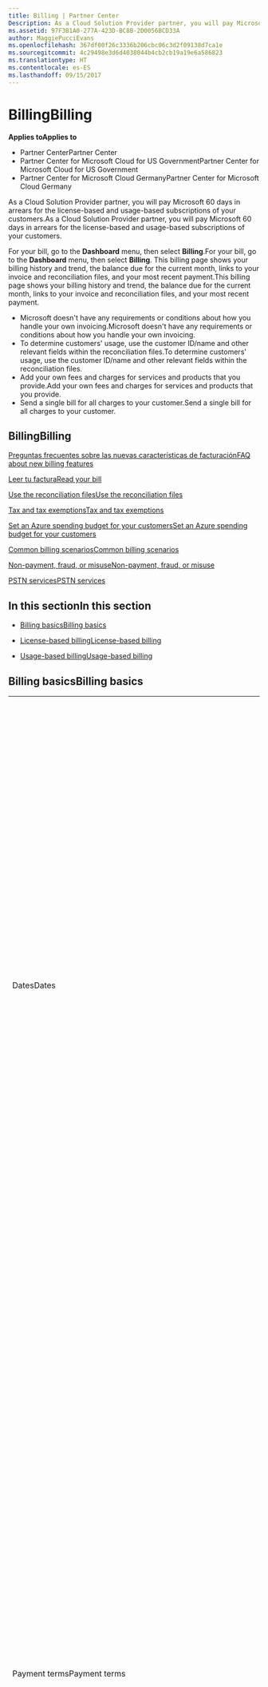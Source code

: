 ```yaml
---
title: Billing | Partner Center
Description: As a Cloud Solution Provider partner, you will pay Microsoft 60 days in arrears for the license-based and usage-based subscriptions of your customers.
ms.assetid: 97F3B1A0-277A-423D-BC8B-2D0056BCD33A
author: MaggiePucciEvans
ms.openlocfilehash: 367df00f26c3336b206cbc06c3d2f09138d7ca1e
ms.sourcegitcommit: 4c29498e3d6d4038044b4cb2cb19a19e6a586823
ms.translationtype: HT
ms.contentlocale: es-ES
ms.lasthandoff: 09/15/2017
---
```

# <a name="billing"></a><span data-ttu-id="88756-103">Billing</span><span class="sxs-lookup"><span data-stu-id="88756-103">Billing</span></span>

**<span data-ttu-id="88756-104">Applies to</span><span class="sxs-lookup"><span data-stu-id="88756-104">Applies to</span></span>**

-  <span data-ttu-id="88756-105">Partner Center</span><span class="sxs-lookup"><span data-stu-id="88756-105">Partner Center</span></span>
-  <span data-ttu-id="88756-106">Partner Center for Microsoft Cloud for US Government</span><span class="sxs-lookup"><span data-stu-id="88756-106">Partner Center for Microsoft Cloud for US Government</span></span>
-  <span data-ttu-id="88756-107">Partner Center for Microsoft Cloud Germany</span><span class="sxs-lookup"><span data-stu-id="88756-107">Partner Center for Microsoft Cloud Germany</span></span>

<span data-ttu-id="88756-108">As a Cloud Solution Provider partner, you will pay Microsoft 60 days in arrears for the license-based and usage-based subscriptions of your customers.</span><span class="sxs-lookup"><span data-stu-id="88756-108">As a Cloud Solution Provider partner, you will pay Microsoft 60 days in arrears for the license-based and usage-based subscriptions of your customers.</span></span>

<span data-ttu-id="88756-109">For your bill, go to the **Dashboard** menu, then select **Billing**.</span><span class="sxs-lookup"><span data-stu-id="88756-109">For your bill, go to the **Dashboard** menu, then select **Billing**.</span></span> <span data-ttu-id="88756-110">This billing page shows your billing history and trend, the balance due for the current month, links to your invoice and reconciliation files, and your most recent payment.</span><span class="sxs-lookup"><span data-stu-id="88756-110">This billing page shows your billing history and trend, the balance due for the current month, links to your invoice and reconciliation files, and your most recent payment.</span></span>

-   <span data-ttu-id="88756-111">Microsoft doesn't have any requirements or conditions about how you handle your own invoicing.</span><span class="sxs-lookup"><span data-stu-id="88756-111">Microsoft doesn't have any requirements or conditions about how you handle your own invoicing.</span></span>
-   <span data-ttu-id="88756-112">To determine customers' usage, use the customer ID/name and other relevant fields within the reconciliation files.</span><span class="sxs-lookup"><span data-stu-id="88756-112">To determine customers' usage, use the customer ID/name and other relevant fields within the reconciliation files.</span></span>
-   <span data-ttu-id="88756-113">Add your own fees and charges for services and products that you provide.</span><span class="sxs-lookup"><span data-stu-id="88756-113">Add your own fees and charges for services and products that you provide.</span></span>
-   <span data-ttu-id="88756-114">Send a single bill for all charges to your customer.</span><span class="sxs-lookup"><span data-stu-id="88756-114">Send a single bill for all charges to your customer.</span></span>

## <a name="billing"></a><span data-ttu-id="88756-115">Billing</span><span class="sxs-lookup"><span data-stu-id="88756-115">Billing</span></span>

[<span data-ttu-id="88756-116">Preguntas frecuentes sobre las nuevas características de facturación</span><span class="sxs-lookup"><span data-stu-id="88756-116">FAQ about new billing features</span></span>](faq-about-new-billing-features.md)

[<span data-ttu-id="88756-117">Leer tu factura</span><span class="sxs-lookup"><span data-stu-id="88756-117">Read your bill</span></span>](read-your-bill.md)

[<span data-ttu-id="88756-118">Use the reconciliation files</span><span class="sxs-lookup"><span data-stu-id="88756-118">Use the reconciliation files</span></span>](use-the-reconciliation-files.md)

[<span data-ttu-id="88756-119">Tax and tax exemptions</span><span class="sxs-lookup"><span data-stu-id="88756-119">Tax and tax exemptions</span></span>](tax-and-tax-exemptions.md)

[<span data-ttu-id="88756-120">Set an Azure spending budget for your customers</span><span class="sxs-lookup"><span data-stu-id="88756-120">Set an Azure spending budget for your customers</span></span>](set-an-azure-spending-budget-for-your-customers.md)

[<span data-ttu-id="88756-121">Common billing scenarios</span><span class="sxs-lookup"><span data-stu-id="88756-121">Common billing scenarios</span></span>](common-billing-scenarios.md)

[<span data-ttu-id="88756-122">Non-payment, fraud, or misuse</span><span class="sxs-lookup"><span data-stu-id="88756-122">Non-payment, fraud, or misuse</span></span>](non-payment--fraud--or-misuse.md)

[<span data-ttu-id="88756-123">PSTN services</span><span class="sxs-lookup"><span data-stu-id="88756-123">PSTN services</span></span>](o365-e5-in-csp-advisory.md)

## <a name="in-this-section"></a><span data-ttu-id="88756-124">In this section</span><span class="sxs-lookup"><span data-stu-id="88756-124">In this section</span></span>


-   [<span data-ttu-id="88756-125">Billing basics</span><span class="sxs-lookup"><span data-stu-id="88756-125">Billing basics</span></span>](#billingbasics)

-   [<span data-ttu-id="88756-126">License-based billing</span><span class="sxs-lookup"><span data-stu-id="88756-126">License-based billing</span></span>](#licensebasedbilling)

-   [<span data-ttu-id="88756-127">Usage-based billing</span><span class="sxs-lookup"><span data-stu-id="88756-127">Usage-based billing</span></span>](#usagebasedbilling)

## <span data-ttu-id="88756-128"><a href="" id="billingbasics"></a>Billing basics</span><span class="sxs-lookup"><span data-stu-id="88756-128"><a href="" id="billingbasics"></a>Billing basics</span></span>


<table>
<colgroup>
<col width="50%" />
<col width="50%" />
</colgroup>
<tbody>
<tr class="odd">
<td><span data-ttu-id="88756-129">Dates</span><span class="sxs-lookup"><span data-stu-id="88756-129">Dates</span></span></td>
<td><ul>
<li><span data-ttu-id="88756-130">Your monthly billing date is the day of the month you selected during enrollment.</span><span class="sxs-lookup"><span data-stu-id="88756-130">Your monthly billing date is the day of the month you selected during enrollment.</span></span> <span data-ttu-id="88756-131">Microsoft will send a confirmation email that includes your billing date.</span><span class="sxs-lookup"><span data-stu-id="88756-131">Microsoft will send a confirmation email that includes your billing date.</span></span></li>
<li><span data-ttu-id="88756-132">You can find price lists 1 month in advance, as they're updated monthly.</span><span class="sxs-lookup"><span data-stu-id="88756-132">You can find price lists 1 month in advance, as they're updated monthly.</span></span> <span data-ttu-id="88756-133">License-based prices are guaranteed for the term of the subscription, usually 12 months from the purchase date.</span><span class="sxs-lookup"><span data-stu-id="88756-133">License-based prices are guaranteed for the term of the subscription, usually 12 months from the purchase date.</span></span> <span data-ttu-id="88756-134">Usage-based prices can change on a monthly basis.</span><span class="sxs-lookup"><span data-stu-id="88756-134">Usage-based prices can change on a monthly basis.</span></span> <span data-ttu-id="88756-135">We will provide 30 days’ notice for any price change through the publication of our Partner Price List.</span><span class="sxs-lookup"><span data-stu-id="88756-135">We will provide 30 days’ notice for any price change through the publication of our Partner Price List.</span></span></li>
</ul></td>
</tr>
<tr class="even">
<td><span data-ttu-id="88756-136">Payment terms</span><span class="sxs-lookup"><span data-stu-id="88756-136">Payment terms</span></span></td>
<td><ul>
<li><span data-ttu-id="88756-137">Payment terms - net 60 days.</span><span class="sxs-lookup"><span data-stu-id="88756-137">Payment terms - net 60 days.</span></span></li>
<li><span data-ttu-id="88756-138">Payments must be made by the invoice due date (60 days after the billing date), or the account will be delinquent.</span><span class="sxs-lookup"><span data-stu-id="88756-138">Payments must be made by the invoice due date (60 days after the billing date), or the account will be delinquent.</span></span></li>
<li><span data-ttu-id="88756-139">Delinquent accounts are subject to suspension and/or termination from the Cloud Solution Provider program.</span><span class="sxs-lookup"><span data-stu-id="88756-139">Delinquent accounts are subject to suspension and/or termination from the Cloud Solution Provider program.</span></span> <span data-ttu-id="88756-140">Suspended accounts can't create a new customer or order, request a reseller relationship, increase or decrease quantities of subscriptions, order add-on subscriptions, convert or transition a subscription and will be limited to managing existing customers, subscriptions and resources until the account is brought current.</span><span class="sxs-lookup"><span data-stu-id="88756-140">Suspended accounts can't create a new customer or order, request a reseller relationship, increase or decrease quantities of subscriptions, order add-on subscriptions, convert or transition a subscription and will be limited to managing existing customers, subscriptions and resources until the account is brought current.</span></span> <span data-ttu-id="88756-141">Partners can regain full functionality of their suspended accounts when they pay their outstanding bills.</span><span class="sxs-lookup"><span data-stu-id="88756-141">Partners can regain full functionality of their suspended accounts when they pay their outstanding bills.</span></span></li>
</ul></td>
</tr>
<tr class="odd">
<td><span data-ttu-id="88756-142">Billing rules</span><span class="sxs-lookup"><span data-stu-id="88756-142">Billing rules</span></span></td>
<td><ul>
<li><span data-ttu-id="88756-143">You will receive one invoice each month for the CSP program.</span><span class="sxs-lookup"><span data-stu-id="88756-143">You will receive one invoice each month for the CSP program.</span></span></li>
<li><span data-ttu-id="88756-144">License-based subscriptions are billed based on licenses purchased, not licenses used.</span><span class="sxs-lookup"><span data-stu-id="88756-144">License-based subscriptions are billed based on licenses purchased, not licenses used.</span></span></li>
<li><span data-ttu-id="88756-145">Azure (usage-based subscriptions) are billed according to metered rates, based on consumption.</span><span class="sxs-lookup"><span data-stu-id="88756-145">Azure (usage-based subscriptions) are billed according to metered rates, based on consumption.</span></span></li>
<li><span data-ttu-id="88756-146">Price is guaranteed through the term of the subscription.</span><span class="sxs-lookup"><span data-stu-id="88756-146">Price is guaranteed through the term of the subscription.</span></span> <span data-ttu-id="88756-147">Prices may change at subscription renewal.</span><span class="sxs-lookup"><span data-stu-id="88756-147">Prices may change at subscription renewal.</span></span></li>
</ul></td>
</tr>
<tr class="even">
<td><span data-ttu-id="88756-148">Invoice availability</span><span class="sxs-lookup"><span data-stu-id="88756-148">Invoice availability</span></span></td>
<td><ul>
<li><span data-ttu-id="88756-149">You can view and download your invoices and reconciliation files from the Billing page in the Partner Center.</span><span class="sxs-lookup"><span data-stu-id="88756-149">You can view and download your invoices and reconciliation files from the Billing page in the Partner Center.</span></span></li>
</ul></td>
</tr>
<tr class="odd">
<td><span data-ttu-id="88756-150">Adjustments/Credits/Cancellations</span><span class="sxs-lookup"><span data-stu-id="88756-150">Adjustments/Credits/Cancellations</span></span></td>
<td><ul>
<li><span data-ttu-id="88756-151">Credits for test accounts and integration testing are not authorized.</span><span class="sxs-lookup"><span data-stu-id="88756-151">Credits for test accounts and integration testing are not authorized.</span></span> <span data-ttu-id="88756-152">To avoid subscription charges or early termination fee charges when you are performing testing, you can cancel the subscription during the “free period”.</span><span class="sxs-lookup"><span data-stu-id="88756-152">To avoid subscription charges or early termination fee charges when you are performing testing, you can cancel the subscription during the “free period”.</span></span> <span data-ttu-id="88756-153">All consumption usage charges for Azure services are your responsibility.</span><span class="sxs-lookup"><span data-stu-id="88756-153">All consumption usage charges for Azure services are your responsibility.</span></span></li>
<li><span data-ttu-id="88756-154">You'll see adjustments and credits in arrears on your next monthly billing invoice after the credit or adjustment is applied.</span><span class="sxs-lookup"><span data-stu-id="88756-154">You'll see adjustments and credits in arrears on your next monthly billing invoice after the credit or adjustment is applied.</span></span></li>
</ul></td>
</tr>
<tr class="even">
<td><span data-ttu-id="88756-155">Tax</span><span class="sxs-lookup"><span data-stu-id="88756-155">Tax</span></span></td>
<td><ul>
<li><span data-ttu-id="88756-156">You will be taxed based on your details, (not your customers') as the billing relationship is between Microsoft and you.</span><span class="sxs-lookup"><span data-stu-id="88756-156">You will be taxed based on your details, (not your customers') as the billing relationship is between Microsoft and you.</span></span></li>
<li><span data-ttu-id="88756-157">You can submit your tax ID during onboarding or via a service request.</span><span class="sxs-lookup"><span data-stu-id="88756-157">You can submit your tax ID during onboarding or via a service request.</span></span> <span data-ttu-id="88756-158">You'll see the changes reflected on your next billing cycle.</span><span class="sxs-lookup"><span data-stu-id="88756-158">You'll see the changes reflected on your next billing cycle.</span></span></li>
<li><span data-ttu-id="88756-159">For <strong>withholding and sales tax exemption</strong>, you must submit tax documentation via a service request.</span><span class="sxs-lookup"><span data-stu-id="88756-159">For <strong>withholding and sales tax exemption</strong>, you must submit tax documentation via a service request.</span></span> <span data-ttu-id="88756-160">You'll see the changes and appropriate refunds on your next billing cycle.</span><span class="sxs-lookup"><span data-stu-id="88756-160">You'll see the changes and appropriate refunds on your next billing cycle.</span></span></li>
<li><span data-ttu-id="88756-161">For <strong>value added tax (VAT) exemption</strong>, you must submit your VAT ID (validated by Microsoft) via a service request.</span><span class="sxs-lookup"><span data-stu-id="88756-161">For <strong>value added tax (VAT) exemption</strong>, you must submit your VAT ID (validated by Microsoft) via a service request.</span></span> <span data-ttu-id="88756-162">You'll see the changes and appropriate refunds on your next billing cycle.</span><span class="sxs-lookup"><span data-stu-id="88756-162">You'll see the changes and appropriate refunds on your next billing cycle.</span></span></li>
<li><span data-ttu-id="88756-163">Find further tax details from your local tax office or tax advisor.</span><span class="sxs-lookup"><span data-stu-id="88756-163">Find further tax details from your local tax office or tax advisor.</span></span></li>
</ul></td>
</tr>
</tbody>
</table>

 

## <span data-ttu-id="88756-164"><a href="" id="licensebasedbilling"></a>License-based billing</span><span class="sxs-lookup"><span data-stu-id="88756-164"><a href="" id="licensebasedbilling"></a>License-based billing</span></span>


<table>
<colgroup>
<col width="50%" />
<col width="50%" />
</colgroup>
<tbody>
<tr class="odd">
<td><span data-ttu-id="88756-165">Up to one free month incentive</span><span class="sxs-lookup"><span data-stu-id="88756-165">Up to one free month incentive</span></span></td>
<td><ul>
<li><span data-ttu-id="88756-166">You are not billed for any charges during the initial period from the subscription start date to the date of your next consolidate bill (up to one full month), regardless of the seat count.</span><span class="sxs-lookup"><span data-stu-id="88756-166">You are not billed for any charges during the initial period from the subscription start date to the date of your next consolidate bill (up to one full month), regardless of the seat count.</span></span></li>
<li><span data-ttu-id="88756-167">This results in simpler billing reconciliation.</span><span class="sxs-lookup"><span data-stu-id="88756-167">This results in simpler billing reconciliation.</span></span></li>
<li><span data-ttu-id="88756-168">All subscriptions auto-renew for a new 12 month period with 12 monthly advanced charges if the subscription is not cancelled in line with the appropriate agreements.</span><span class="sxs-lookup"><span data-stu-id="88756-168">All subscriptions auto-renew for a new 12 month period with 12 monthly advanced charges if the subscription is not cancelled in line with the appropriate agreements.</span></span></li>
<li><span data-ttu-id="88756-169">The free period does not apply to usage-based services.</span><span class="sxs-lookup"><span data-stu-id="88756-169">The free period does not apply to usage-based services.</span></span></li>
</ul></td>
</tr>
<tr class="even">
<td><span data-ttu-id="88756-170">Billing rules</span><span class="sxs-lookup"><span data-stu-id="88756-170">Billing rules</span></span></td>
<td><ul>
<li><span data-ttu-id="88756-171">Subscriptions are annual and auto-renewed.</span><span class="sxs-lookup"><span data-stu-id="88756-171">Subscriptions are annual and auto-renewed.</span></span></li>
<li><span data-ttu-id="88756-172">Billing is in 12 monthly payments per annual subscription.</span><span class="sxs-lookup"><span data-stu-id="88756-172">Billing is in 12 monthly payments per annual subscription.</span></span></li>
<li><span data-ttu-id="88756-173">You are billed in advance for the next billing period for license-based services, based on number of licenses at the end of the prior billing period.</span><span class="sxs-lookup"><span data-stu-id="88756-173">You are billed in advance for the next billing period for license-based services, based on number of licenses at the end of the prior billing period.</span></span></li>
<li><span data-ttu-id="88756-174">You are billed/credited in arrears for any changes in the number of licenses(pro-rata calculation based on license-days).</span><span class="sxs-lookup"><span data-stu-id="88756-174">You are billed/credited in arrears for any changes in the number of licenses(pro-rata calculation based on license-days).</span></span> <span data-ttu-id="88756-175">Pro-rata calculation uses the following formula: [ROUND((ROUND(Unit Price * Quantity / Number of days in pro-rated Month, 2) * Number of pro-rated days) / Quantity, 2) * Quantity]</span><span class="sxs-lookup"><span data-stu-id="88756-175">Pro-rata calculation uses the following formula: [ROUND((ROUND(Unit Price * Quantity / Number of days in pro-rated Month, 2) * Number of pro-rated days) / Quantity, 2) * Quantity]</span></span></li>
<li><span data-ttu-id="88756-176">Payments are billed for seats sold (not seats provisioned).</span><span class="sxs-lookup"><span data-stu-id="88756-176">Payments are billed for seats sold (not seats provisioned).</span></span></li>
</ul></td>
</tr>
<tr class="odd">
<td><span data-ttu-id="88756-177">Adjustments/Credits/Cancellations</span><span class="sxs-lookup"><span data-stu-id="88756-177">Adjustments/Credits/Cancellations</span></span></td>
<td><ul>
<li><span data-ttu-id="88756-178">Early termination fees are currently not charged for the cancellation of license-based services.</span><span class="sxs-lookup"><span data-stu-id="88756-178">Early termination fees are currently not charged for the cancellation of license-based services.</span></span></li>
<li><span data-ttu-id="88756-179">Cancellation credits for licensed based services are pro-rated for unused days for mid-cycle cancellations (as well as license decreases per the formula above).</span><span class="sxs-lookup"><span data-stu-id="88756-179">Cancellation credits for licensed based services are pro-rated for unused days for mid-cycle cancellations (as well as license decreases per the formula above).</span></span></li>
</ul></td>
</tr>
</tbody>
</table>

 

## <span data-ttu-id="88756-180"><a href="" id="usagebasedbilling"></a>Usage-based billing</span><span class="sxs-lookup"><span data-stu-id="88756-180"><a href="" id="usagebasedbilling"></a>Usage-based billing</span></span>


<span data-ttu-id="88756-181">Azure operates in the "pay as you go" model, in which you are only billed for Azure services used.</span><span class="sxs-lookup"><span data-stu-id="88756-181">Azure operates in the "pay as you go" model, in which you are only billed for Azure services used.</span></span>

<table>
<colgroup>
<col width="50%" />
<col width="50%" />
</colgroup>
<tbody>
<tr class="odd">
<td><span data-ttu-id="88756-182">Billing rules</span><span class="sxs-lookup"><span data-stu-id="88756-182">Billing rules</span></span></td>
<td><ul>
<li><span data-ttu-id="88756-183">Billing starts on the subscription start date.</span><span class="sxs-lookup"><span data-stu-id="88756-183">Billing starts on the subscription start date.</span></span> <span data-ttu-id="88756-184">There is no “free period” for usage-based billing.</span><span class="sxs-lookup"><span data-stu-id="88756-184">There is no “free period” for usage-based billing.</span></span></li>
<li><span data-ttu-id="88756-185">Subscriptions are month-to-month and auto-renew at the new metered service rates.</span><span class="sxs-lookup"><span data-stu-id="88756-185">Subscriptions are month-to-month and auto-renew at the new metered service rates.</span></span> <span data-ttu-id="88756-186">Billing is monthly in arrears, based on usage.</span><span class="sxs-lookup"><span data-stu-id="88756-186">Billing is monthly in arrears, based on usage.</span></span></li>
<li><span data-ttu-id="88756-187">Metered service rates can change within the invoice cycle.</span><span class="sxs-lookup"><span data-stu-id="88756-187">Metered service rates can change within the invoice cycle.</span></span>
<ul>
<li><span data-ttu-id="88756-188">Price increases: 30 days notice is provided.</span><span class="sxs-lookup"><span data-stu-id="88756-188">Price increases: 30 days notice is provided.</span></span></li>
<li><span data-ttu-id="88756-189">Price decreases: reflected day of change.</span><span class="sxs-lookup"><span data-stu-id="88756-189">Price decreases: reflected day of change.</span></span></li>
<li><span data-ttu-id="88756-190">Existing subscriptions use the rate in effect at the beginning of the bill cycle.</span><span class="sxs-lookup"><span data-stu-id="88756-190">Existing subscriptions use the rate in effect at the beginning of the bill cycle.</span></span></li>
<li><span data-ttu-id="88756-191">New subscriptions (created within bill cycle) use the rate in effect at the create date.</span><span class="sxs-lookup"><span data-stu-id="88756-191">New subscriptions (created within bill cycle) use the rate in effect at the create date.</span></span></li>
</ul></li>
</ul></td>
</tr>
<tr class="even">
<td><span data-ttu-id="88756-192">Adjustments/Credits/Cancellations</span><span class="sxs-lookup"><span data-stu-id="88756-192">Adjustments/Credits/Cancellations</span></span></td>
<td><ul>
<li><span data-ttu-id="88756-193">You'll see payments with adjustments on your next monthly billing invoice.</span><span class="sxs-lookup"><span data-stu-id="88756-193">You'll see payments with adjustments on your next monthly billing invoice.</span></span></li>
<li><span data-ttu-id="88756-194">Early termination fees are currently not charged for the cancellation of usage-based services.</span><span class="sxs-lookup"><span data-stu-id="88756-194">Early termination fees are currently not charged for the cancellation of usage-based services.</span></span></li>
<li><span data-ttu-id="88756-195">You'll see credits of any type, including SLA credits, on your next monthly billing invoice.</span><span class="sxs-lookup"><span data-stu-id="88756-195">You'll see credits of any type, including SLA credits, on your next monthly billing invoice.</span></span></li>
</ul></td>
</tr>
</tbody>
</table>


